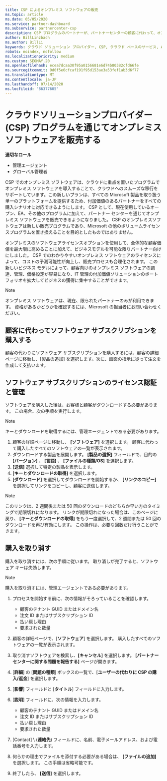 ```yaml
---
title: CSP によるオンプレミス ソフトウェアの販売
ms.topic: article
ms.date: 05/05/2020
ms.service: partner-dashboard
ms.subservice: partnercenter-csp
description: CSP プログラムのパートナーが、パートナーセンターの顧客に代わって、オンプレミスのソフトウェアサブスクリプションを購入、管理、販売、キャンセルする方法について説明します。
author: BillLinzbach
ms.author: BillLi
keywords: クラウド ソリューション プロバイダー, CSP, クラウド ベースのサービス, Azure, Office 365, Dynamics, CSP パートナ, CSP での販売, 直接パートナー, CSP 直接パートナー, CSP 間接リセラー, 直接 CSP, 間接 CSP, 直接モデル, 間接モデル, 間接リセラー, 間接プロバイダー, プロバイダー, ディストリビューター, クラウド ソリューション プロバイダー プログラム
robots: noindex, nofollow
ms.localizationpriority: medium
ms.custom: SEOMAY.20
ms.openlocfilehash: ecea7dcaa30f95a0156681e6d74b80382cfd66fe
ms.sourcegitcommit: 9d0f5e6cfcaf191f95d153ae3a53fef1ab3d6f77
ms.translationtype: MT
ms.contentlocale: ja-JP
ms.lasthandoff: 07/14/2020
ms.locfileid: "86377605"
---
```

# <a name="sell-on-premise-software-through-the-cloud-solution-provider-csp-program"></a>クラウドソリューションプロバイダー (CSP) プログラムを通じてオンプレミスソフトウェアを販売する

**適切なロール**

- 管理エージェント
- グローバル管理者

CSP でのオンプレミス ソフトウェアは、クラウドに重点を置いたプログラムでオンプレミス ソフトウェアを導入することで、クラウドへのスムーズな移行をサポートしています。この新しいプランは、すべての Microsoft 製品を取り扱う単一のプラットフォームを提供するため、付加価値のあるパートナーをすべての購入シナリオに対応できるようにします。 CSP として、現在使用しているオープン、EA、その他のプログラムに加えて、パートナー センターを通じてオンプレミス ソフトウェアを販売できるようになりました。 CSP のオンプレミスソフトウェアは新しい販売プログラムであり、Microsoft の他のボリュームライセンスプログラムを置き換えることを目的としたものではありません。 
 
オンプレミスのソフトウェアライセンスオプションを使用して、全体的な顧客価値を最大限に高めることに加えて、ビジネスモデルを可能な限りパートナー向けにしました。 CSP でのわかりやすいオンプレミス ソフトウェアのライセンスによって、コストの予測可能性が向上し、販売プロセスも合理化されます。 この新しいビジネス モデルによって、顧客向けのオンプレミス ソフトウェアの調達、管理、価格設定が容易になり、IT 管理の付加価値ソリューションのポートフォリオを拡大してビジネスの獲得に集中することができます。 

>[!NOTE]
>オンプレミス ソフトウェアは、現在、限られたパートナーのみが利用できます。 資格があるかどうかを確認するには、Microsoft の担当者にお問い合わせください。 


## <a name="buy-software-subscriptions-on-behalf-of-customers"></a>顧客に代わってソフトウェア サブスクリプションを購入する

顧客の代わりにソフトウェア サブスクリプションを購入するには、顧客の詳細ページに移動し、[製品の追加] を選択します。次に、画面の指示に従って注文を作成して支払います。

## <a name="activate-and-manage-software-subscriptions"></a>ソフトウェア サブスクリプションのライセンス認証と管理

ソフトウェアを購入した後は、お客様と顧客がダウンロードする必要があります。 この場合、次の手順を実行します。 

>[!NOTE]
>キーとダウンロードを取得するには、管理エージェントである必要があります。 

1. 顧客の詳細ページに移動し、 **[ソフトウェア]** を選択します。 顧客に代わって購入したすべてのソフトウェアの一覧が表示されます。 
2.  ダウンロードする製品を展開します。 **[製品の選択]** フィールドで、目的の **[バージョン]** 、 **[言語]** 、 **[ファイルの種類/OS]** を選択します。 
3.  **[送信]** 選択して特定の製品を表示します。 
4.  **[キーとダウンロードの取得]** を選択します。 
5.  **[ダウンロード]** を選択してダウンロードを開始するか、 **[リンクのコピー]** を選択してリンクをコピーし、顧客に送信します。 

>[!NOTE]
>このリンクは、2 週間後または 50 回のダウンロードのどちらか早い方のタイミングで期限切れになります。 リンクが期限切れになった場合は、このページに戻り、 **[キーとダウンロードの取得]** をもう一度選択して、2 週間または 50 回のダウンロードを再び有効にします。 この操作は、必要な回数だけ行うことができます。 


## <a name="cancel-a-purchase"></a>購入を取り消す
購入を取り消すには、次の手順に従います。 取り消しが完了すると、ソフトウェア キーは失効します。 

>[!NOTE]
>購入を取り消すには、管理エージェントである必要があります。 

1.  プロセスを開始する前に、次の情報がそろっていることを確認します。 
    -   顧客のテナント GUID またはドメイン名
    -   注文 ID またはサブスクリプション ID
    -   払い戻し理由
    -   要求された数量

2.  顧客の詳細ページで、[**ソフトウェア**] を選択します。 購入したすべてのソフトウェアの一覧が表示されます。 

3.  取り消すソフトウェアを検索し、**[キャンセル]** を選択します。 **[パートナー センターに関する問題を報告する]** ページが開きます。 

4.  [**詳細**] の [**問題の種類**] ボックスの一覧で、[**ユーザーの代わりに CSP の購入/返金**] を選択します。

5.  [**影響**] フィールドと [**タイトル**] フィールドに入力します。 

6.  [**説明**] フィールドに、次の情報を入力します。 
    -   顧客のテナント GUID またはドメイン名
    -   注文 ID またはサブスクリプション ID
    -   払い戻し理由
    -   要求された数量

7.  [Contact] \ (**連絡先**\) フィールドに、名前、電子メールアドレス、および電話番号を入力します。 

8.  何らかの理由でファイルを添付する必要がある場合は、 **[ファイルの追加]** を選択します。 この手順は省略可能です。 

9.  終了したら、 **[送信]** を選択します。